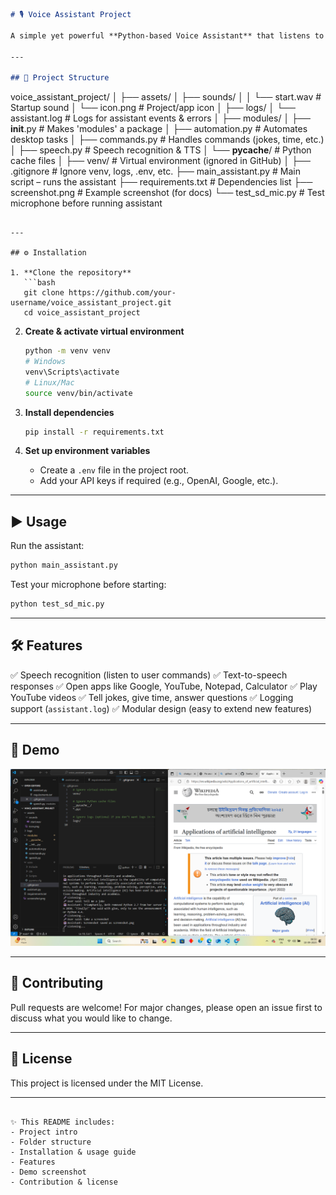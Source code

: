 
```markdown
# 🎙️ Voice Assistant Project  

A simple yet powerful **Python-based Voice Assistant** that listens to your commands, responds with speech, and automates daily tasks like opening apps, playing YouTube, telling jokes, giving time, and more.  

---

## 📂 Project Structure  

```

voice\_assistant\_project/
│
├── assets/
│   ├── sounds/
│   │   └── start.wav           # Startup sound
│   └── icon.png                # Project/app icon
│
├── logs/
│   └── assistant.log           # Logs for assistant events & errors
│
├── modules/
│   ├── **init**.py             # Makes 'modules' a package
│   ├── automation.py           # Automates desktop tasks
│   ├── commands.py             # Handles commands (jokes, time, etc.)
│   ├── speech.py               # Speech recognition & TTS
│   └── **pycache**/            # Python cache files
│
├── venv/                       # Virtual environment (ignored in GitHub)
│
├── .gitignore                  # Ignore venv, logs, .env, etc.
├── main\_assistant.py           # Main script – runs the assistant
├── requirements.txt            # Dependencies list
├── screenshot.png              # Example screenshot (for docs)
└── test\_sd\_mic.py              # Test microphone before running assistant

````

---

## ⚙️ Installation  

1. **Clone the repository**  
   ```bash
   git clone https://github.com/your-username/voice_assistant_project.git
   cd voice_assistant_project
````

2. **Create & activate virtual environment**

   ```bash
   python -m venv venv
   # Windows
   venv\Scripts\activate
   # Linux/Mac
   source venv/bin/activate
   ```

3. **Install dependencies**

   ```bash
   pip install -r requirements.txt
   ```

4. **Set up environment variables**

   * Create a `.env` file in the project root.
   * Add your API keys if required (e.g., OpenAI, Google, etc.).

---

## ▶️ Usage

Run the assistant:

```bash
python main_assistant.py
```

Test your microphone before starting:

```bash
python test_sd_mic.py
```

---

## 🛠 Features

✅ Speech recognition (listen to user commands)
✅ Text-to-speech responses
✅ Open apps like Google, YouTube, Notepad, Calculator
✅ Play YouTube videos
✅ Tell jokes, give time, answer questions
✅ Logging support (`assistant.log`)
✅ Modular design (easy to extend new features)

---

## 📸 Demo

![Screenshot](screenshot.png)

---

## 🤝 Contributing

Pull requests are welcome! For major changes, please open an issue first to discuss what you would like to change.

---

## 📜 License

This project is licensed under the MIT License.

---

```

✨ This README includes:  
- Project intro  
- Folder structure  
- Installation & usage guide  
- Features  
- Demo screenshot  
- Contribution & license  


```
